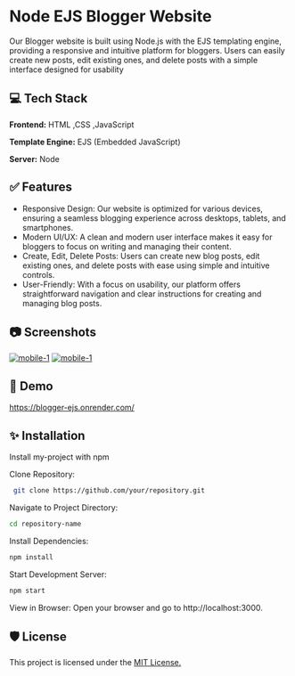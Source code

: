 
# Node EJS Blogger Website

Our Blogger website is built using Node.js with the EJS templating engine, providing a responsive and intuitive platform for bloggers. Users can easily create new posts, edit existing ones, and delete posts with a simple interface designed for usability


## 💻 Tech Stack

**Frontend:** HTML ,CSS ,JavaScript

**Template Engine:** EJS (Embedded JavaScript)

**Server:** Node



## ✅ Features

- Responsive Design: Our website is optimized for various devices, ensuring a seamless blogging experience across desktops, tablets, and smartphones.
- Modern UI/UX: A clean and modern user interface makes it easy for bloggers to focus on writing and managing their content.
- Create, Edit, Delete Posts: Users can create new blog posts, edit existing ones, and delete posts with ease using simple and intuitive controls.
- User-Friendly: With a focus on usability, our platform offers straightforward navigation and clear instructions for creating and managing blog posts.


## 📷 Screenshots

<a href="https://imgbb.com/"><img src="https://i.ibb.co/QYXVvJD/mobile-1.png" alt="mobile-1" border="0"></a>
<a href="https://imgbb.com/"><img src="https://i.ibb.co/WGqK4Fv/mobile-1.png" alt="mobile-1" border="0"></a>


## 🚀 Demo

https://blogger-ejs.onrender.com/


## ✨ Installation

Install my-project with npm

Clone Repository:

```bash
 git clone https://github.com/your/repository.git
```

Navigate to Project Directory:
 ```bash   
 cd repository-name

 ```

Install Dependencies:
 ```bash   
 npm install

 ```

Start Development Server:
```bash   
npm start


 ```
View in Browser:
Open your browser and go to http://localhost:3000.
    
## 🛡️ License

This project is licensed under the [MIT License.](https://choosealicense.com/licenses/mit/)

